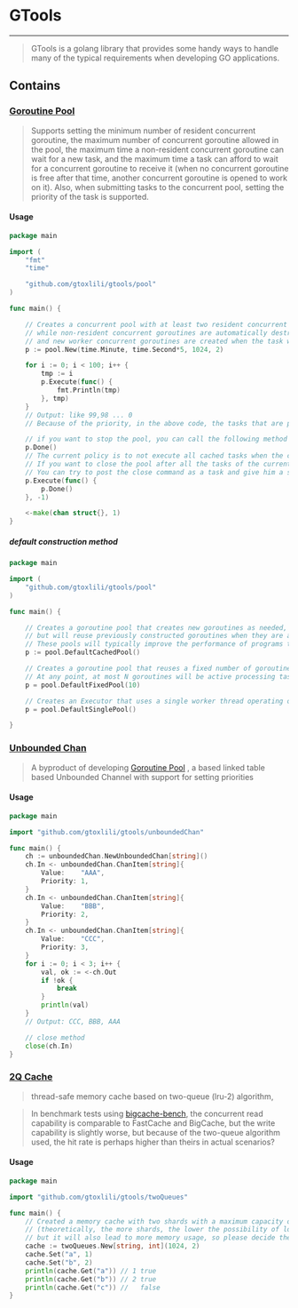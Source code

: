 # GTools

---

> GTools is a golang library that provides some handy ways to handle many of the typical requirements when developing GO
> applications.

## Contains

### [Goroutine Pool](pool/pool.go)

> Supports setting the minimum number of resident concurrent goroutine, the maximum number of concurrent goroutine
> allowed
> in the pool, the maximum time a non-resident concurrent goroutine can wait for a new task, and the maximum time a task
> can
> afford to wait for a concurrent goroutine to receive it (when no concurrent goroutine is free after that time, another
> concurrent goroutine is opened to work on it). Also, when submitting tasks to the concurrent pool, setting the
> priority
> of
> the task is supported.

#### Usage

```go
package main

import (
	"fmt"
	"time"

	"github.com/gtoxlili/gtools/pool"
)

func main() {

	// Creates a concurrent pool with at least two resident concurrent goroutines and up to 1024 worker concurrent goroutines, 
	// while non-resident concurrent goroutines are automatically destroyed after 1 minute of inactivity, 
	// and new worker concurrent goroutines are created when the task waits 5 seconds without being processed by the current worker concurrent goroutine.
	p := pool.New(time.Minute, time.Second*5, 1024, 2)

	for i := 0; i < 100; i++ {
		tmp := i
		p.Execute(func() {
			fmt.Println(tmp)
		}, tmp)
	}
	// Output: like 99,98 ... 0 
	// Because of the priority, in the above code, the tasks that are pushed later are instead given priority

	// if you want to stop the pool, you can call the following method
	p.Done()
	// The current policy is to not execute all cached tasks when the concurrent pool is closed
	// If you want to close the pool after all the tasks of the current push have been executed
	// You can try to post the close command as a task and give him a small enough priority
	p.Execute(func() {
		p.Done()
	}, -1)

	<-make(chan struct{}, 1)
}
```

##### default construction method

```go
package main

import (
	"github.com/gtoxlili/gtools/pool"
)

func main() {

	// Creates a goroutine pool that creates new goroutines as needed, 
	// but will reuse previously constructed goroutines when they are available.
	// These pools will typically improve the performance of programs that execute many short-lived asynchronous tasks
	p := pool.DefaultCachedPool()

	// Creates a goroutine pool that reuses a fixed number of goroutines operating off a shared unbounded queue. 
	// At any point, at most N goroutines will be active processing tasks. 
	p = pool.DefaultFixedPool(10)

	// Creates an Executor that uses a single worker thread operating off an unbounded queue.
	p = pool.DefaultSinglePool()

}

```

### [Unbounded Chan](unboundedChan/chan.go)

> A byproduct of developing [Goroutine Pool](pool/pool.go)
> , a based linked table based Unbounded Channel with support for setting priorities

#### Usage

```go
package main

import "github.com/gtoxlili/gtools/unboundedChan"

func main() {
	ch := unboundedChan.NewUnboundedChan[string]()
	ch.In <- unboundedChan.ChanItem[string]{
		Value:    "AAA",
		Priority: 1,
	}
	ch.In <- unboundedChan.ChanItem[string]{
		Value:    "BBB",
		Priority: 2,
	}
	ch.In <- unboundedChan.ChanItem[string]{
		Value:    "CCC",
		Priority: 3,
	}
	for i := 0; i < 3; i++ {
		val, ok := <-ch.Out
		if !ok {
			break
		}
		println(val)
	}
	// Output: CCC, BBB, AAA

	// close method
	close(ch.In)
}
```

### [2Q Cache](twoQueues/cache.go)

> thread-safe memory cache based on two-queue (lru-2) algorithm,

> In benchmark tests using [bigcache-bench](https://github.com/allegro/bigcache-bench), the concurrent read capability
> is comparable to FastCache and BigCache, but the write capability is slightly worse, but because of the two-queue
> algorithm used, the hit rate is perhaps higher than theirs in actual scenarios?

#### Usage

```go
package main

import "github.com/gtoxlili/gtools/twoQueues"

func main() {
	// Created a memory cache with two shards with a maximum capacity of 1024 
	// (theoretically, the more shards, the lower the possibility of lock conflicts during reading and writing, 
	// but it will also lead to more memory usage, so please decide the number of shards according to the actual maximum capacity to use)
	cache := twoQueues.New[string, int](1024, 2)
	cache.Set("a", 1)
	cache.Set("b", 2)
	println(cache.Get("a")) // 1 true
	println(cache.Get("b")) // 2 true
	println(cache.Get("c")) //   false
}
```